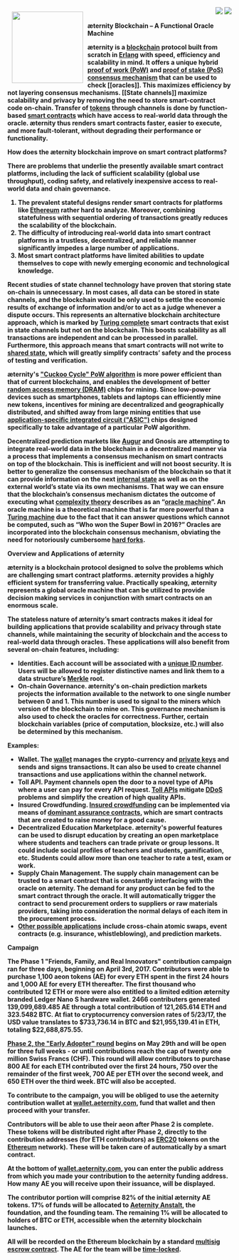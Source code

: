 <a href="http://www.aeternity.com/"><img width="160px" src="http://www.aeternity.com/user/themes/aeon/img/aeternity_logo.png" align="left" hspace="10" vspace="10"></a>

<p align = right><a target="_blank" href="https://twitter.com/intent/tweet?original_referer=https%3A%2F%2Fabout.twitter.com%2Fresources%2Fbuttons&text=Aeternity:%20scalable%20smart%20contracts%20interfacing%20with%20real%20world%20data&tw_p=tweetbutton&url=http%3A%2F%2Fwww.aeternity.com%2F&via=aetrnty"><img src="http://s30.postimg.org/j2q6ql27h/Tweet.png"></a>
<a target="_blank" href="https://twitter.com/aetrnty"> <img src="https://s24.postimg.org/4xcf9j8xh/Follow-_Twitter.jpg?2"></a>
</p>
<b>æternity Blockchain – A Functional Oracle Machine<p>

æternity is a [blockchain](https://en.wikipedia.org/wiki/Blockchain) protocol built from scratch in [Erlang](https://en.wikipedia.org/wiki/Erlang_(programming_language)) with speed, efficiency and scalability in mind. It offers a unique hybrid [proof of work (PoW)](https://en.wikipedia.org/wiki/Proof-of-work_system) and [proof of stake (PoS)](https://en.wikipedia.org/wiki/Proof-of-stake) [consensus mechanism](https://www.ibm.com/developerworks/cloud/library/cl-blockchain-basics-intro-bluemix-trs/) that can be used to check [[oracles]]. This maximizes efficiency by not layering consensus mechanisms. [[State channels]] maximize scalability and privacy by removing the need to store smart-contract code on-chain. Transfer of [tokens](http://cruiserselite.co.in/downloads/btech/materials/second%20sem/4/e-com/UNIT-3.pdf) through channels is done by function-based [smart contracts](https://en.wikipedia.org/wiki/Smart_contract) which have access to real-world data through the oracle. æternity thus renders smart contracts faster, easier to execute, and more fault-tolerant, without degrading their performance or functionality.<p>

<b>How does the æternity blockchain improve on smart contract platforms?<p>

There are problems that underlie the presently available smart contract platforms, including the lack of sufficient scalability (global use throughput), coding safety, and relatively inexpensive access to real-world data and chain governance.<p>

1. The prevalent stateful designs render smart contracts for platforms like [Ethereum](https://en.wikipedia.org/wiki/Ethereum) rather hard to analyze. Moreover, combining statefulness with sequential ordering of transactions greatly reduces the scalability of the blockchain.
2. The difficulty of introducing real-world data into smart contract platforms in a trustless, decentralized, and reliable manner significantly impedes a large number of applications.
3. Most smart contract platforms have limited abilities to update themselves to cope with newly emerging economic and technological knowledge.<p>

Recent studies of state channel technology have proven that storing state on-chain is unnecessary. In most cases, all data can be stored in state channels, and the blockchain would be only used to settle the economic results of exchange of information and/or to act as a judge whenever a dispute occurs. This represents an alternative blockchain architecture approach, which is marked by [Turing complete](https://en.wikipedia.org/wiki/Turing_completeness) smart contracts that exist in state channels but not on the blockchain. This boosts scalability as all transactions are independent and can be processed in parallel. Furthermore, this approach means that smart contracts will not write to [shared state](http://wiki.c2.com/?SharedStateConcurrency), which will greatly simplify contracts’ safety and the process of testing and verification.<p>

æternity's ["Cuckoo Cycle" PoW algorithm](https://eprint.iacr.org/2014/059.pdf) is more power efficient than that of current blockchains, and enables the development of better [random access memory (DRAM)](https://en.wikipedia.org/wiki/Dynamic_random-access_memory) chips for mining. Since low-power devices such as smartphones, tablets and laptops can efficiently mine new tokens, incentives for mining are decentralized and geographically distributed, and shifted away from large mining entities that use [application-specific integrated circuit ("ASIC")](https://en.wikipedia.org/wiki/Application-specific_integrated_circuit) chips designed specifically to take advantage of a particular PoW algorithm.<p> 

Decentralized prediction markets like [Augur](https://en.wikipedia.org/wiki/Augur_(software)) and Gnosis are attempting to integrate real-world data in the blockchain in a decentralized manner via a process that implements a consensus mechanism on smart contracts on top of the blockchain. This is inefficient and will not boost security. It is better to generalize the consensus mechanism of the blockchain so that it can provide information on the next [internal state](https://www.cs.nmsu.edu/~rth/cs/cs177/map/intstate.html) as well as on the external world’s state via its own mechanisms. That way we can ensure that the blockchain’s consensus mechanism dictates the outcome of executing what [complexity theory](https://en.wikipedia.org/wiki/Computational_complexity_theory) describes as an “[oracle machine](https://en.wikipedia.org/wiki/Oracle_machine)”. An oracle machine is a theoretical machine that is far more powerful than a [Turing machine](https://en.wikipedia.org/wiki/Turing_machine) due to the fact that it can answer questions which cannot be computed, such as “Who won the Super Bowl in 2016?” Oracles are incorporated into the blockchain consensus mechanism, obviating the need for notoriously cumbersome [hard forks](http://www.investopedia.com/terms/h/hard-fork.asp).<p>

<b>Overview and Applications of æternity<p>

æternity is a blockchain protocol designed to solve the problems which are challenging smart contract platforms. æternity provides a highly efficient system for transferring value. Practically speaking, æternity represents a global oracle machine that can be utilized to provide decision making services in conjunction with smart contracts on an enormous scale.<p>

The stateless nature of æternity’s smart contracts makes it ideal for building applications that provide scalability and privacy through state channels, while maintaining the security of blockchain and the access to real-world data through oracles. 
These applications will also benefit from several on-chain features, including:<p>
* Identities. Each account will be associated with a [unique ID number](https://en.wikipedia.org/wiki/Universally_unique_identifier). Users will be allowed to register distinctive names and link them to a data structure’s [Merkle](https://en.wikipedia.org/wiki/Merkle_tree) root.
* On-chain Governance. æternity's on-chain prediction markets projects the information available to the network to one single number between 0 and 1. This number is used to signal to the miners which version of the blockchain to mine on. This governance mechanism is also used to check the oracles for correctness. Further, certain blockchain variables (price of computation, blocksize, etc.) will also be determined by this mechanism.

Examples:<p>

* Wallet. The [wallet](https://en.wikipedia.org/wiki/Wallet_(software)) manages the crypto-currency and [private keys](https://en.wikipedia.org/wiki/Public-key_cryptography) and sends and signs transactions. It can also be used to create channel transactions and use applications within the channel network.
* Toll API. Payment channels open the door to a novel type of APIs where a user can pay for every API request. [Toll APIs](https://en.wikipedia.org/wiki/AEternity#Toll_API) mitigate [DDoS](https://en.wikipedia.org/wiki/Distributed_denial-of-service_attacks_on_root_nameservers) problems and simplify the creation of high quality APIs.
* Insured Crowdfunding. [Insured crowdfunding](https://en.m.wikipedia.org/wiki/Equity_crowdfunding#Crowdfunding_insurance) can be implemented via means of [dominant assurance contracts](https://en.wikipedia.org/wiki/Assurance_contract#Dominant_assurance_contracts), which are smart contracts that are created to raise money for a good cause.
* Decentralized Education Marketplace. æternity's powerful features can be used to disrupt education by creating an open marketplace where students and teachers can trade private or group lessons. It could include social profiles of teachers and students, gamification, etc. Students could allow more than one teacher to rate a test, exam or work.
* Supply Chain Management. The supply chain management can be trusted to a smart contract that is constantly interfacing with the oracle on æternity. The demand for any product can be fed to the smart contract through the oracle. It will automatically trigger the contract to send procurement orders to suppliers or raw materials providers, taking into consideration the normal delays of each item in the procurement process.
* [Other possible applications](https://github.com/aeternity/wiki/wiki/Idea-Box#decentralized-education-marketplace-on-%C3%A6ternity) include cross-chain atomic swaps, event contracts (e.g. insurance, whistleblowing), and prediction markets. 

<b>Campaign<p>

The Phase 1 "Friends, Family, and Real Innovators" contribution campaign ran for three days, beginning on April 3rd, 2017. Contributors were able to purchase 1,100 aeon tokens (AE) for every ETH spent in the first 24 hours and 1,000 AE for every ETH thereafter. The first thousand who contributed 12 ETH or more were also entitled to a limited edition æternity branded Ledger Nano S hardware wallet. 2466 contributers generated 139,099,689.485 AE through a total contribution of 121,265.614 ETH and 323.5482 BTC. At fiat to cryptocurrency conversion rates of 5/23/17, the USD value translates to $733,736.14 in BTC and $21,955,139.41 in ETH, totaling $22,688,875.55.

[Phase 2, the "Early Adopter" round](https://wallet.aeternity.com/) begins on May 29th and will be open for three full weeks - or until contributions reach the cap of twenty one million Swiss Francs (CHF). This round will allow contributors to purchase 800 AE for each ETH contributed over the first 24 hours, 750 over the remainder of the first week, 700 AE per ETH over the second week, and 650 ETH over the third week. BTC will also be accepted.

To contribute to the campaign, you will be obliged to use the aeternity contribution wallet at [wallet.aeternity.com](https://wallet.aeternity.com/), fund that wallet and then proceed with your transfer.

Contributors will be able to use their aeon after Phase 2 is complete. These tokens will be distributed right after Phase 2, directly to the contribution addresses (for ETH contributors) as [ERC20](https://theethereum.wiki/w/index.php/ERC20_Token_Standard) tokens on the [Ethereum](https://en.wikipedia.org/wiki/Ethereum) network). These will be taken care of automatically by a smart contract.

At the bottom of [wallet.aeternity.com](https://wallet.aeternity.com/), you can enter the public address from which you made your contribution to the aeternity funding address.  How many AE you will receive upon their issuance, will be displayed.

The contributor portion will comprise 82% of the initial æternity AE tokens. 17% of funds will be allocated to [Aeternity Anstalt](http://kundmachungen.li/AktuellsteNeugr%C3%BCndungen/Details?nr=FL00025283581&Firma=AETERNITY+ANSTALT&ort=Triesen&datum=11.11.2016), the foundation, and the founding team. The remaining 1% will be allocated to holders of BTC or ETH, accessible when the æternity blockchain launches. 

All will be recorded on the Ethereum blockchain by a standard [multisig escrow contract](https://en.wikipedia.org/wiki/Multisignature). The AE for the team will be [time-locked](https://www.ethereum.org/dao#time-locked-multisig).